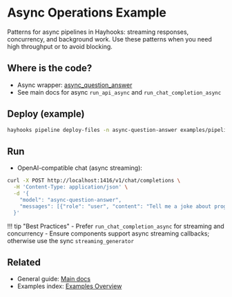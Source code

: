 # Async Operations Example

Patterns for async pipelines in Hayhooks: streaming responses, concurrency, and background work. Use these patterns when you need high throughput or to avoid blocking.

## Where is the code?

- Async wrapper: [async_question_answer](https://github.com/deepset-ai/hayhooks/tree/main/examples/pipeline_wrappers/async_question_answer)
- See main docs for async `run_api_async` and `run_chat_completion_async`

## Deploy (example)

```bash
hayhooks pipeline deploy-files -n async-question-answer examples/pipeline_wrappers/async_question_answer
```

## Run

- OpenAI-compatible chat (async streaming):

```bash
curl -X POST http://localhost:1416/v1/chat/completions \
  -H 'Content-Type: application/json' \
  -d '{
    "model": "async-question-answer",
    "messages": [{"role": "user", "content": "Tell me a joke about programming"}]
  }'
```

!!! tip "Best Practices"
    - Prefer `run_chat_completion_async` for streaming and concurrency
    - Ensure components support async streaming callbacks; otherwise use the sync `streaming_generator`

## Related

- General guide: [Main docs](../index.md)
- Examples index: [Examples Overview](overview.md)
